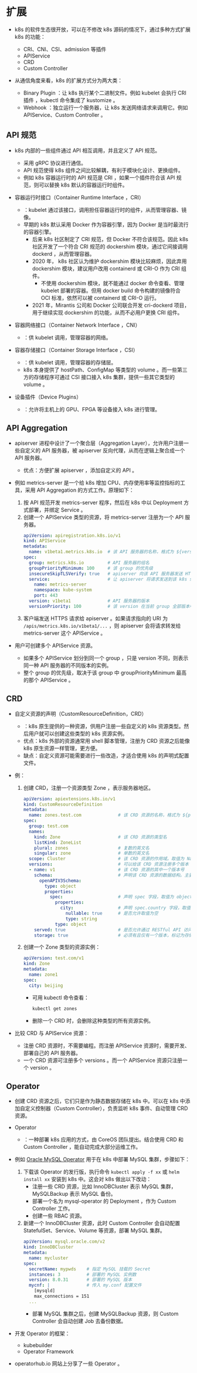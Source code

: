 # 扩展

- k8s 的软件生态很开放，可以在不修改 k8s 源码的情况下，通过多种方式扩展 k8s 的功能：
  - CRI、CNI、CSI、admission 等插件
  - APIService
  - CRD
  - Custom Controller

- 从通信角度来看，k8s 的扩展方式分为两大类：
  - Binary Plugin ：让 k8s 执行某个二进制文件。例如 kubelet 会执行 CRI 插件 ，kubectl 命令集成了 kustomize 。
  - Webhook ：独立运行一个服务器，让 k8s 发送网络请求来调用它。例如 APIService、Custom Controller 。

## API 规范

- k8s 内部的一些组件通过 API 相互调用，并且定义了 API 规范。
  - 采用 gRPC 协议进行通信。
  - API 规范使得 k8s 组件之间比较解耦，有利于模块化设计、更换组件。
  - 例如 k8s 容器运行时的 API 规范是 CRI ，如果一个插件符合该 API 规范，则可以替换 k8s 默认的容器运行时组件。

- 容器运行时接口（Container Runtime Interface ，CRI）
  - ：kubelet 通过该接口，调用担任容器运行时的组件，从而管理容器、镜像。
  - 早期的 k8s 默认采用 Docker 作为容器引擎，因为 Docker 是当时最流行的容器引擎。
    - 后来 k8s 社区制定了 CRI 规范，但 Docker 不符合该规范。因此 k8s 社区开发了一个符合 CRI 规范的 dockershim 模块，通过它间接调用 dockerd ，从而管理容器。
    - 2020 年， k8s 社区认为维护 dockershim 模块比较麻烦，因此弃用 dockershim 模块，建议用户改用 containerd 或 CRI-O 作为 CRI 组件。
      - 不使用 dockershim 模块，就不能通过 docker 命令查看、管理 kubelet 部署的容器。但用 docker build 命令构建的镜像符合 OCI 标准，依然可以被 containerd 或 CRI-O 运行。
    - 2021 年，Mirantis 公司和 Docker 公司联合开发 cri-dockerd 项目，用于继续实现 dockershim 的功能，从而不必用户更换 CRI 组件。

- 容器网络接口（Container Network Interface ，CNI）
  - ：供 kubelet 调用，管理容器的网络。

- 容器存储接口（Container Storage Interface ，CSI）
  - ：供 kubelet 调用，管理容器的存储层。
  - k8s 本身提供了 hostPath、ConfigMap 等类型的 volume 。而一些第三方的存储程序可通过 CSI 接口接入 k8s 集群，提供一些其它类型的 volume 。

- 设备插件（Device Plugins）
  - ：允许将主机上的 GPU、FPGA 等设备接入 k8s 进行管理。

## API Aggregation

- apiserver 进程中设计了一个聚合层（Aggregation Layer），允许用户注册一些自定义的 API 服务器，被 apiserver 反向代理，从而在逻辑上聚合成一个 API 服务器。
  - 优点：方便扩展 apiserver ，添加自定义的 API 。

- 例如 metrics-server 是一个给 k8s 增加 CPU、内存使用率等监控指标的工具，采用 API Aggregation 的方式工作。原理如下：
  1. 按 API 规范开发 metrics-server 程序，然后在 k8s 中以 Deployment 方式部署，并绑定 Service 。
  2. 创建一个 APIService 类型的资源，将 metrics-server 注册为一个 API 服务器。
      ```yml
      apiVersion: apiregistration.k8s.io/v1
      kind: APIService
      metadata:
        name: v1beta1.metrics.k8s.io  # 该 API 服务器的名称，格式为 ${version}.${group}
      spec:
        group: metrics.k8s.io         # API 服务器的组名
        groupPriorityMinimum: 100     # 该 group 的优先级
        insecureSkipTLSVerify: true   # apiserver 向该 API 服务器发送 HTTPS 请求时，是否跳过 TLS 认证
        service:                      # 让 apiserver 将请求发送到该 k8s service ，从而调用该 API 服务器
          name: metrics-server
          namespace: kube-system
          port: 443
        version: v1beta1              # API 服务器的版本
        versionPriority: 100          # 该 version 在当前 group 全部版本中的优先级
      ```
  3. 客户端发送 HTTPS 请求给 apiserver 。如果请求指向的 URI 为 `/apis/metrics.k8s.io/v1beta1/...` ，则 apiserver 会将请求转发给 metrics-server 这个 APIService 。

- 用户可创建多个 APIService 资源。
  - 如果多个 APIService 划分到同一个 group ，只是 version 不同，则表示同一种 API 服务器的不同版本的实例。
  - 整个 group 的优先级，取决于该 group 中 groupPriorityMinimum 最高的那个 APIService 。

## CRD

- 自定义资源的声明（CustomResourceDefinition，CRD）
  - ：k8s 原生提供的一种资源，供用户注册一些自定义的 k8s 资源类型。然后用户就可以创建这些类型的 k8s 资源实例。
  - 优点：k8s 外部的资源通常用 shell 脚本管理，注册为 CRD 资源之后能像 k8s 原生资源一样管理，更方便。
  - 缺点：自定义资源可能需要进行一些改造，才适合使用 k8s 的声明式配置文件。

- 例：
  1. 创建 CRD，注册一个资源类型 Zone ，表示服务器地区。
      ```yml
      apiVersion: apiextensions.k8s.io/v1
      kind: CustomResourceDefinition
      metadata:
        name: zones.test.com              # 该 CRD 资源的名称，格式为 ${plural}.${group}
      spec:
        group: test.com
        names:
          kind: Zone                      # 该 CRD 资源的类型名
          listKind: ZoneList
          plural: zones                   # 复数的英文名
          singular: zone                  # 单数的英文名
        scope: Cluster                    # 该 CRD 资源的作用域。取值为 Namespaced 表示单个命名空间，取值为 Cluster 表示整个集群
        versions:                         # 可以给该 CRD 资源注册多个版本
        - name: v1                        # 该 CRD 资源的其中一个版本号
          schema:                         # 声明该 CRD 资源的数据结构。主要是配置文件中，各个字段的名称、数据类型
            openAPIV3Schema:
              type: object
              properties:
                spec:                     # 声明 spec 字段，取值为 object 类型，并通过 properties 声明子字段
                  properties:
                    city:                 # 声明 spec.country 字段，取值为 string 类型
                      nullable: true      # 是否允许取值为空
                      type: string
                  type: object
          served: true                    # 是否允许通过 RESTful API 访问该 CRD 资源
          storage: true                   # 必须有且仅有一个版本，标记为存储版本
      ```
  2. 创建一个 Zone 类型的资源实例：
      ```yml
      apiVersion: test.com/v1
      kind: Zone
      metadata:
        name: zone1
      spec:
        city: beijing
      ```
      - 可用 kubectl 命令查看：
        ```sh
        kubectl get zones
        ```
      - 删除一个 CRD 时，会删除这种类型的所有资源实例。

- 比较 CRD 与 APIService 资源：
  - 注册 CRD 资源时，不需要编程。而注册 APIService 资源时，需要开发、部署自己的 API 服务器。
  - 一个 CRD 资源可注册多个 versions 。而一个 APIService 资源只注册一个 version 。

## Operator

- 创建 CRD 资源之后，它们只是作为静态数据存储在 k8s 中。可以在 k8s 中添加自定义控制器（Custom Controller），负责监听 k8s 事件、自动管理 CRD 资源。
- Operator
  - ：一种部署 k8s 应用的方式，由 CoreOS 团队提出。结合使用 CRD 和 Custom Controller ，能自动完成大部分运维工作。

- 例如 [Oracle MySQL Operator](https://dev.mysql.com/doc/mysql-operator/en/mysql-operator-preface.html) 用于在 k8s 中部署 MySQL 集群，步骤如下：
  1. 下载该 Operator 的发行版，执行命令 `kubectl apply -f xx` 或 `helm install xx` 安装到 k8s 中。这会对 k8s 做出以下改动：
      - 注册一些 CRD 资源，比如 InnoDBCluster 表示 MySQL 集群，MySQLBackup 表示 MySQL 备份。
      - 部署一个名为 mysql-operator 的 Deployment ，作为 Custom Controller 工作。
      - 创建一些 RBAC 资源。
  2. 新建一个 InnoDBCluster 资源，此时 Custom Controller 会自动配置 StatefulSet、Service、Volume 等资源，部署 MySQL 集群。
      ```yml
      apiVersion: mysql.oracle.com/v2
      kind: InnoDBCluster
      metadata:
        name: mycluster
      spec:
        secretName: mypwds    # 指定 MySQL 挂载的 Secret
        instances: 3          # 部署的 MySQL 实例数
        version: 8.0.31       # 部署的 MySQL 版本
        mycnf: |              # 传入 my.conf 配置文件
          [mysqld]
          max_connections = 151
        ...
      ```
      - 部署 MySQL 集群之后，创建 MySQLBackup 资源，则 Custom Controller 会自动创建 Job 去备份数据。

- 开发 Operator 的框架：
  - kubebuilder
  - Operator Framework
- operatorhub.io 网站上分享了一些 Operator 。
